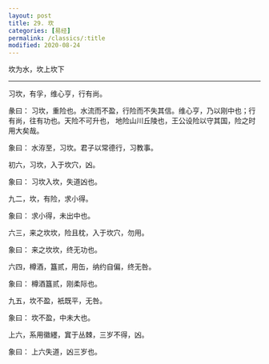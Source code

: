 ```yaml
---
layout: post
title: 29. 坎
categories: [易经]
permalink: /classics/:title
modified: 2020-08-24
---
```


坎为水，坎上坎下

---

习坎，有孚，维心亨，行有尚。

彖曰： 习坎，重险也。水流而不盈，行险而不失其信。维心亨，乃以刚中也；行有尚，往有功也。天险不可升也，
地险山川丘陵也，王公设险以守其国，险之时用大矣哉。

象曰： 水洊至，习坎。君子以常德行，习教事。

初六，习坎，入于坎穴，凶。

象曰： 习坎入坎，失道凶也。

九二，坎，有险，求小得。

象曰： 求小得，未出中也。

六三，来之坎坎，险且枕，入于坎穴，勿用。

象曰： 来之坎坎，终无功也。

六四，樽酒，簋贰，用缶，纳约自偏，终无咎。

象曰： 樽酒簋贰，刚柔际也。

九五，坎不盈，衹既平，无咎。

象曰： 坎不盈，中未大也。

上六，系用徽纆，窴于丛棘，三岁不得，凶。

象曰： 上六失道，凶三岁也。
